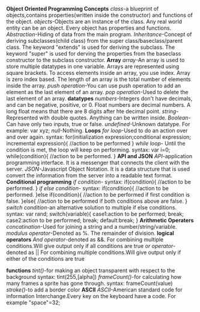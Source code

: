 **Object Oriented Programming Concepts**
_class_-a blueprint of objects,contains properties(written inside the constructor) and functions of the object.
_objects_-Objects are an instance of the class. Any real world entity can be an object. Every object has properties and functions.
_Abstraction_-Hiding of data from the main program.
_Inheritance_-Concept of deriving subclasses(child class) from the super class/baseclass/parent class. The keyword "extends" is used for deriving the subclass. The keyword "super" is used for derving the properties from the baseclass constructor to the subclass constructor.
**Array**
_array_-An array is used to store multiple datatypes in one variable. Arrays are represented using square brackets. To access elements inside an array, you use index. Array is zero index based. The length of an array is the total number of elements inside the array.
_push operation_-You can use push operation to add an element as the last element of an array.
_pop operation_-Used to delete the last element of an array.
**datatypes**
_numbers_-Integers don't have decimals, and can be negative, positive, or 0. Float numbers are decimal numbers. A long float means that there are 8 digits after hte decimal point.
_string_-Represented with double quotes. Anything can be written inside.
_Boolean_-Can have only two inputs, true or false.
_undefined_-Unknown datatype. For example: var xyz;
_null_-Nothing.
**Loops**
_for loop_-Used to do an action over and over again. 
syntax: 
for(initialization expression;conditional expression; incremental expression){
    //action to be performed
}
_while loop_- Until the condition is met, the loop will keep on performing.
syntax:
var i=0;
while(condition){
    //action to be performed.
}
**API and JSON**
_API_-application programming interface. It is a messenger that connects the client with the server.
_JSON_-Javascript Object Notation. It is a data structure that is used convert the information from the server into a readable text format.
**Conditional programming**
_if condition_-
syntax:
if(condition){
    //action to be performed.
}
_if else condition_-
syntax:
if(condition){
    //action to be performed.
}else if(condition){
    //action to be performed if first condition is false.
}else{
    //action to be performed if both conditions above are false.
}
_switch condition_-an alternative solution to multiple if else conditions.
syntax:
var rand;
switch(variable){
    case1:action to be performed;
    break;
    case2:action to be performed;
    break;
    default:break;
}
**Arithmetic Operaters**
_concatination_-Used for joining a string and a number/string/variable.
_modulus operator_-Denoted as %. The remainder of division. 
**logical operators**
_And operator_-denoted as &&. For combining multiple conditions.Will give output only if all conditions are true
_or operator_-denoted as || For combining multiple conditions.Will give output only if either of the conditions are true

**functions**
_tint()_-for making an object transparent with respect to the background
syntax: 
tint(255,[alpha])
_frameCount()_-for calculating how many frames a sprite has gone through.
syntax:
frameCount(value)
_stroke()_-to add a border color
**ASCII**
_ASCII_-American standard code for information Interchange.Every key on the keyboard have a code. For example "space"=32;

